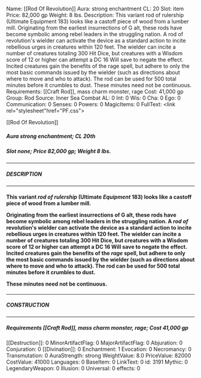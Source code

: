 Name: [[Rod Of Revolution]]
Aura: strong enchantment
CL: 20
Slot: item
Price: 82,000 gp
Weight: 8 lbs.
Description: This variant rod of rulership (Ultimate Equipment 183) looks like a castoff piece of wood from a lumber mill. Originating from the earliest insurrections of G alt, these rods have become symbolic among rebel leaders in the struggling nation. A rod of revolution's wielder can activate the device as a standard action to incite rebellious urges in creatures within 120 feet. The wielder can incite a number of creatures totaling 300 Hit Dice, but creatures with a Wisdom score of 12 or higher can attempt a DC 16 Will save to negate the effect. Incited creatures gain the benefits of the rage spell, but adhere to only the most basic commands issued by the wielder (such as directions about where to move and who to attack). The rod can be used for 500 total minutes before it crumbles to dust. These minutes need not be continuous.
Requirements: [[Craft Rod]], mass charm monster, rage
Cost: 41,000 gp
Group: Rod
Source: Inner Sea Combat
AL: 0
Int: 0
Wis: 0
Cha: 0
Ego: 0
Communication: 0
Senses: 0
Powers: 0
MagicItems: 0
FullText: <link rel="stylesheet"href="PF.css"><div class="heading"><p class="alignleft">[[Rod Of Revolution]]</p><div style="clear: both;"></div></div><div><h5><b>Aura </b>strong enchantment; <b>CL </b>20th</h5><h5><b>Slot </b>none; <b>Price </b>82,000 gp; <b>Weight </b>8 lbs.</h5></div><hr/><div><h5><b>DESCRIPTION</b></h5></div><hr/><div><h4><p>This variant <i><i>rod of</i> rulership</i> (Ultimate <i>Equipment</i> 183) looks like a castoff piece of wood from a lumber mill.</p><p>Originating from the earliest insurrections of G alt, these rods have become symbolic among rebel leaders in the struggling nation. A <i>rod of</i> revolution's wielder can activate the device as a standard action to incite rebellious urges in creatures within 120 feet. The wielder can incite a number of creatures totaling 300 Hit Dice, but creatures with a Wisdom score of 12 or higher can attempt a DC 16 Will save to negate the effect. Incited creatures gain the benefits of the <i>rage</i> spell, but adhere to only the most basic commands issued by the wielder (such as directions about where to move and who to attack). The rod can be used for 500 total minutes before it crumbles to dust.</p><p>These minutes need not be continuous.</p></h4></div><hr/><div><h5><b>CONSTRUCTION</b></h5></div><hr/><div><h5><b>Requirements </b>[[Craft Rod]], <i>mass charm monster</i>, <i>rage</i>; <b>Cost </b>41,000 gp</h5></div>
[[Destruction]]: 0
MinorArtifactFlag: 0
MajorArtifactFlag: 0
Abjuration: 0
Conjuration: 0
[[Divination]]: 0
Enchantment: 1
Evocation: 0
Necromancy: 0
Transmutation: 0
AuraStrength: strong
WeightValue: 8.0
PriceValue: 82000
CostValue: 41000
Languages: 0
BaseItem: 0
LinkText: 0
id: 3191
Mythic: 0
LegendaryWeapon: 0
Illusion: 0
Universal: 0
effects: 0
